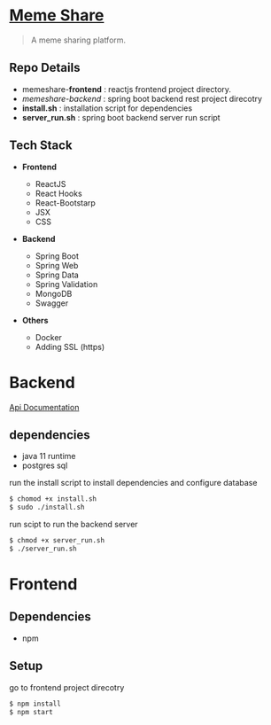 
# [Meme Share](https://imeme.netlify.app)

> A meme sharing platform.

  ## Repo Details
  + memeshare-**frontend** : reactjs frontend project directory.
  + *memeshare-*backend** : spring boot backend rest project direcotry
  + **install.sh** : installation script for dependencies
  + **server_run.sh** : spring boot backend server run script
  
  ## Tech Stack
  + **Frontend**
	  + ReactJS
	  + React Hooks
	  + React-Bootstarp
	  + JSX
	  + CSS 
    
  + **Backend**
	  + Spring Boot
	  + Spring Web
	  + Spring Data
      + Spring Validation
	  + MongoDB
	  + Swagger
	  
   + **Others**
	   + Docker
	   + Adding SSL (https)


  
# Backend  
  
[Api Documentation](https://memeshare-backend.herokuapp.com)  
  
    
## dependencies  
+ java 11 runtime  
+ postgres sql

run the install script to install dependencies and configure database

```bash
$ chomod +x install.sh
$ sudo ./install.sh
```

run scipt to run the backend server
```bash
$ chmod +x server_run.sh
$ ./server_run.sh
```
  
# Frontend

## Dependencies

+ npm

## Setup

go to frontend project direcotry

```bash
$ npm install
$ npm start
```  
  
    
  
  

